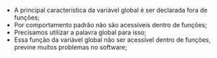 * A principal característica da variável global é ser declarada fora de funções; 
* Por comportamento padrão não são acessíveis dentro de funções; 
* Precisamos utilizar a palavra global para isso; 
* Essa função da variável global não ser acessível dentro de funções, previne muitos problemas no software;